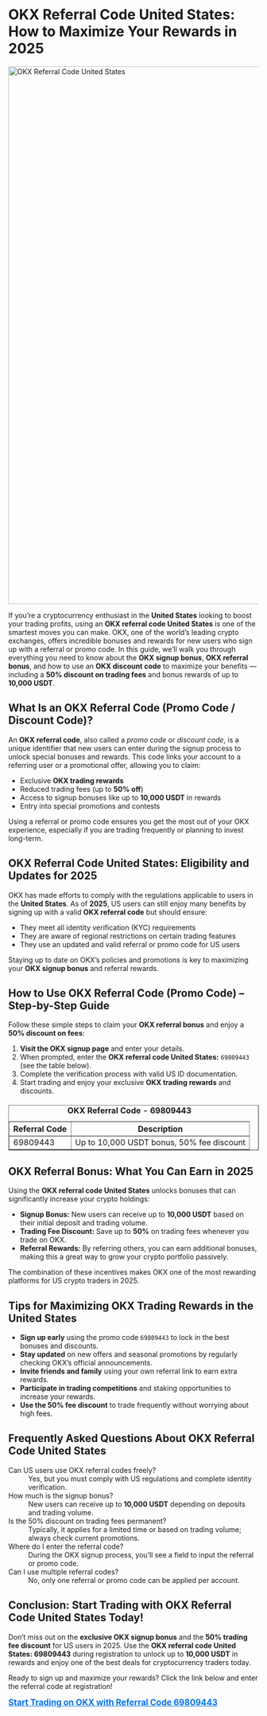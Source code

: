 <h1>OKX Referral Code United States: How to Maximize Your Rewards in 2025</h1>
<img src="https://images.mirror-media.xyz/publication-images/aTqa9Kl46CYo9VPCvwDux.png" alt="OKX Referral Code United States" width="1080">
<p>
If you’re a cryptocurrency enthusiast in the <strong>United States</strong> looking to boost your trading profits, using an <strong>OKX referral code United States</strong> is one of the smartest moves you can make.
OKX, one of the world’s leading crypto exchanges, offers incredible bonuses and rewards for new users who sign up with a referral or promo code.
In this guide, we’ll walk you through everything you need to know about the <strong>OKX signup bonus</strong>, <strong>OKX referral bonus</strong>, and how to use an <strong>OKX discount code</strong> to maximize your benefits — including a <strong>50% discount on trading fees</strong> and bonus rewards of up to <strong>10,000 USDT</strong>.
</p>
<h2>What Is an OKX Referral Code (Promo Code / Discount Code)?</h2>
<p>
An <strong>OKX referral code</strong>, also called a <em>promo code</em> or <em>discount code</em>, is a unique identifier that new users can enter during the signup process to unlock special bonuses and rewards. This code links your account to a referring user or a promotional offer, allowing you to claim:
</p>
<ul>
<li>Exclusive <strong>OKX trading rewards</strong></li>
<li>Reduced trading fees (up to <strong>50% off</strong>)</li>
<li>Access to signup bonuses like up to <strong>10,000 USDT</strong> in rewards</li>
<li>Entry into special promotions and contests</li>
</ul>
<p>
Using a referral or promo code ensures you get the most out of your OKX experience, especially if you are trading frequently or planning to invest long-term.
</p>
<h2>OKX Referral Code United States: Eligibility and Updates for 2025</h2>
<p>
OKX has made efforts to comply with the regulations applicable to users in the <strong>United States</strong>. As of <strong>2025</strong>, US users can still enjoy many benefits by signing up with a valid <strong>OKX referral code</strong> but should ensure:
</p>
<ul>
<li>They meet all identity verification (KYC) requirements</li>
<li>They are aware of regional restrictions on certain trading features</li>
<li>They use an updated and valid referral or promo code for US users</li>
</ul>
<p>Staying up to date on OKX’s policies and promotions is key to maximizing your <strong>OKX signup bonus</strong> and referral rewards.</p>
<h2>How to Use OKX Referral Code (Promo Code) – Step-by-Step Guide</h2>
<p>Follow these simple steps to claim your <strong>OKX referral bonus</strong> and enjoy a <strong>50% discount on fees</strong>:</p>
<ol>
<li><strong>Visit the OKX signup page</strong> and enter your details.</li>
<li>When prompted, enter the <strong>OKX referral code United States:</strong> <code>69809443</code> (see the table below).</li>
<li>Complete the verification process with valid US ID documentation.</li>
<li>Start trading and enjoy your exclusive <strong>OKX trading rewards</strong> and discounts.</li>
</ol>
<table border="1" cellpadding="8" cellspacing="0" style="border-collapse: collapse; margin: 20px 0;">
<caption><strong>OKX Referral Code - 69809443</strong></caption>
<thead>
<tr>
<th>Referral Code</th>
<th>Description</th>
</tr>
</thead>
<tbody>
<tr>
<td>69809443</td>
<td>Up to 10,000 USDT bonus, 50% fee discount</td>
</tr>
</tbody>
</table>
<h2>OKX Referral Bonus: What You Can Earn in 2025</h2>
<p>Using the <strong>OKX referral code United States</strong> unlocks bonuses that can significantly increase your crypto holdings:</p>
<ul>
<li><strong>Signup Bonus:</strong> New users can receive up to <strong>10,000 USDT</strong> based on their initial deposit and trading volume.</li>
<li><strong>Trading Fee Discount:</strong> Save up to <strong>50%</strong> on trading fees whenever you trade on OKX.</li>
<li><strong>Referral Rewards:</strong> By referring others, you can earn additional bonuses, making this a great way to grow your crypto portfolio passively.</li>
</ul>
<p>
The combination of these incentives makes OKX one of the most rewarding platforms for US crypto traders in 2025.
</p>
<h2>Tips for Maximizing OKX Trading Rewards in the United States</h2>
<ul>
<li><strong>Sign up early</strong> using the promo code <code>69809443</code> to lock in the best bonuses and discounts.</li>
<li><strong>Stay updated</strong> on new offers and seasonal promotions by regularly checking OKX’s official announcements.</li>
<li><strong>Invite friends and family</strong> using your own referral link to earn extra rewards.</li>
<li><strong>Participate in trading competitions</strong> and staking opportunities to increase your rewards.</li>
<li><strong>Use the 50% fee discount</strong> to trade frequently without worrying about high fees.</li>
</ul>
<h2>Frequently Asked Questions About OKX Referral Code United States</h2>
<dl>
<dt>Can US users use OKX referral codes freely?</dt>
<dd>Yes, but you must comply with US regulations and complete identity verification.</dd>
<dt>How much is the signup bonus?</dt>
<dd>New users can receive up to <strong>10,000 USDT</strong> depending on deposits and trading volume.</dd>
<dt>Is the 50% discount on trading fees permanent?</dt>
<dd>Typically, it applies for a limited time or based on trading volume; always check current promotions.</dd>
<dt>Where do I enter the referral code?</dt>
<dd>During the OKX signup process, you’ll see a field to input the referral or promo code.</dd>
<dt>Can I use multiple referral codes?</dt>
<dd>No, only one referral or promo code can be applied per account.</dd>
</dl>
<h2>Conclusion: Start Trading with OKX Referral Code United States Today!</h2>
<p>
Don’t miss out on the <strong>exclusive OKX signup bonus</strong> and the <strong>50% trading fee discount</strong> for US users in 2025.
Use the <strong>OKX referral code United States: 69809443</strong> during registration to unlock up to <strong>10,000 USDT</strong> in rewards and enjoy one of the best deals for cryptocurrency traders today.
</p>
<p>
Ready to sign up and maximize your rewards? Click the link below and enter the referral code at registration!
</p>
<p>
<a href="https://byvn.net/reZl" target="_blank" rel="noopener noreferrer" style="font-weight:bold; font-size:1.2em; color:#0073e6;">Start Trading on OKX with Referral Code 69809443</a>
</p>
</body>
</html>
